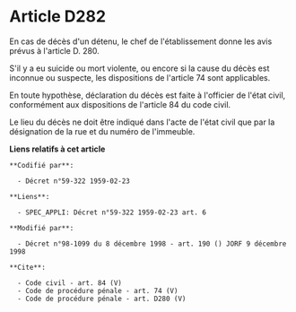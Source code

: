 # Article D282

En cas de décès d'un détenu, le chef de l'établissement donne les avis prévus à l'article D. 280. 

S'il y a eu suicide ou mort violente, ou encore si la cause du décès est inconnue ou suspecte, les dispositions de l'article
74 sont applicables. 

En toute hypothèse, déclaration du décès est faite à l'officier de l'état civil, conformément aux dispositions de l'article
84 du code civil. 

Le lieu du décès ne doit être indiqué dans l'acte de l'état civil que par la désignation de la rue et du numéro de
l'immeuble.

**Liens relatifs à cet article**

	**Codifié par**:

	  - Décret n°59-322 1959-02-23

	**Liens**:

	  - SPEC_APPLI: Décret n°59-322 1959-02-23 art. 6

	**Modifié par**:

	  - Décret n°98-1099 du 8 décembre 1998 - art. 190 () JORF 9 décembre 1998

	**Cite**:

	  - Code civil - art. 84 (V)
	  - Code de procédure pénale - art. 74 (V)
	  - Code de procédure pénale - art. D280 (V)
